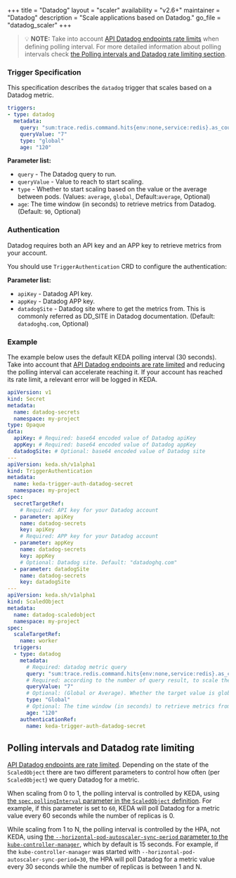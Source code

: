+++
title = "Datadog"
layout = "scaler"
availability = "v2.6+"
maintainer = "Datadog"
description = "Scale applications based on Datadog."
go_file = "datadog_scaler"
+++

> 💡 **NOTE:** Take into account [API Datadog endpoints rate limits](https://docs.datadoghq.com/api/latest/rate-limits/) when defining polling interval. For more detailed information about polling intervals check [the Polling intervals and Datadog rate limiting section](#polling-intervals-and-datadog-rate-limiting).

### Trigger Specification

This specification describes the `datadog` trigger that scales based on a Datadog metric.

```yaml
triggers:
- type: datadog
  metadata:
    query: "sum:trace.redis.command.hits{env:none,service:redis}.as_count()"
    queryValue: "7"
    type: "global"
    age: "120"
```

**Parameter list:**

- `query` - The Datadog query to run.
- `queryValue` - Value to reach to start scaling.
- `type` - Whether to start scaling based on the value or the average between pods. (Values: `average`, `global`, Default:`average`, Optional)
- `age`: The time window (in seconds) to retrieve metrics from Datadog. (Default: `90`, Optional) 

### Authentication

Datadog requires both an API key and an APP key to retrieve metrics from your account.

You should use `TriggerAuthentication` CRD to configure the authentication:

**Parameter list:**
- `apiKey` - Datadog API key.
- `appKey` - Datadog APP key.
- `datadogSite` - Datadog site where to get the metrics from. This is commonly referred as DD_SITE in Datadog documentation. (Default: `datadoghq.com`, Optional)

### Example

The example below uses the default KEDA polling interval (30 seconds). Take into account that [API Datadog endpoints are rate limited](https://docs.datadoghq.com/api/latest/rate-limits/) and reducing the polling interval can accelerate reaching it. If your account has reached its rate limit, a relevant error will be logged in KEDA.

```yaml
apiVersion: v1
kind: Secret
metadata:
  name: datadog-secrets
  namespace: my-project
type: Opaque
data:
  apiKey: # Required: base64 encoded value of Datadog apiKey
  appKey: # Required: base64 encoded value of Datadog appKey
  datadogSite: # Optional: base64 encoded value of Datadog site
---
apiVersion: keda.sh/v1alpha1
kind: TriggerAuthentication
metadata:
  name: keda-trigger-auth-datadog-secret
  namespace: my-project
spec:
  secretTargetRef:
    # Required: API key for your Datadog account
  - parameter: apiKey
    name: datadog-secrets
    key: apiKey
    # Required: APP key for your Datadog account
  - parameter: appKey
    name: datadog-secrets
    key: appKey
    # Optional: Datadog site. Default: "datadoghq.com"
  - parameter: datadogSite
    name: datadog-secrets
    key: datadogSite
---
apiVersion: keda.sh/v1alpha1
kind: ScaledObject
metadata:
  name: datadog-scaledobject
  namespace: my-project
spec:
  scaleTargetRef:
    name: worker
  triggers:
  - type: datadog
    metadata:
      # Required: datadog metric query
      query: "sum:trace.redis.command.hits{env:none,service:redis}.as_count()"
      # Required: according to the number of query result, to scale the TargetRef
      queryValue: "7"
      # Optional: (Global or Average). Whether the target value is global or average per pod. Default: Average
      type: "Global"
      # Optional: The time window (in seconds) to retrieve metrics from Datadog. Default: 90
      age: "120"
    authenticationRef:
      name: keda-trigger-auth-datadog-secret
```

## Polling intervals and Datadog rate limiting

[API Datadog endpoints are rate limited](https://docs.datadoghq.com/api/latest/rate-limits/). Depending on the state of the `ScaledObject` there are two different parameters to control how often (per `ScaledObject`) we query Datadog for a metric.

When scaling from 0 to 1, the polling interval is controlled by KEDA, using [the `spec.pollingInterval` parameter in the `ScaledObject` definition](../concepts/scaling-deployments.md#pollinginterval). For example, if this parameter is set to `60`, KEDA will poll Datadog for a metric value every 60 seconds while the number of replicas is 0.

While scaling from 1 to N, the polling interval is controlled by the HPA, not KEDA, using [the `--horizontal-pod-autoscaler-sync-period` parameter to the `kube-controller-manager`](https://kubernetes.io/docs/reference/command-line-tools-reference/kube-controller-manager/#options), which by default is 15 seconds. For example, if the `kube-controller-manager` was started with `--horizontal-pod-autoscaler-sync-period=30`, the HPA will poll Datadog for a metric value every 30 seconds while the number of replicas is between 1 and N.
